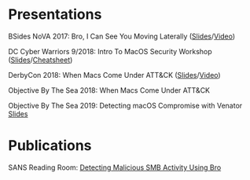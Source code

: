 # Presentations
BSides NoVA 2017: Bro, I Can See You Moving Laterally ([Slides](https://github.com/richiercyrus/Presentations-Publications/blob/master/SlideDecks/Bro_I_Can_See_You_Moving_Laterally.pdf)/[Video](https://www.youtube.com/watch?v=xRzjeqTiz3o))

DC Cyber Warriors 9/2018: Intro To MacOS Security Workshop ([Slides](https://github.com/richiercyrus/Presentations-Publications/blob/master/SlideDecks/Intro_macOS_Security.pdf)/[Cheatsheet](https://github.com/richiercyrus/Presentations-Publications/blob/master/SlideDecks/CheatSheet.pdf))

DerbyCon 2018: When Macs Come Under ATT&CK ([Slides](https://github.com/richiercyrus/Presentations-Publications/blob/master/SlideDecks/WhenMacsComeUnderATT%26CK.pdf)/[Video](https://www.youtube.com/watch?v=iweEI60PWeY&t=7s))

Objective By The Sea 2018: When Macs Come Under ATT&CK

Objective By The Sea 2019: Detecting macOS Compromise with Venator [Slides](https://drive.google.com/open?id=1Jf8a9e2Ov4LviiUW4zzGID2Z7CkNl8Go)

# Publications
SANS Reading Room: [Detecting Malicious SMB Activity Using Bro](https://www.sans.org/reading-room/whitepapers/detection/detecting-malicious-smb-activity-bro-37472)
